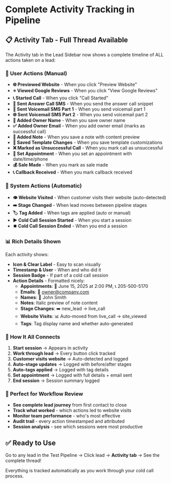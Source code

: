 # Complete Activity Tracking in Pipeline

## 📋 Activity Tab - Full Thread Available

The Activity tab in the Lead Sidebar now shows a complete timeline of ALL actions taken on a lead:

### 🎯 **User Actions (Manual)**
- **🌐 Previewed Website** - When you click "Preview Website"
- **⭐ Viewed Google Reviews** - When you click "View Google Reviews" 
- **📞 Started Call** - When you click "Call Started"
- **💬 Sent Answer Call SMS** - When you send the answer call snippet
- **📝 Sent Voicemail SMS Part 1** - When you send voicemail part 1
- **🌐 Sent Voicemail SMS Part 2** - When you send voicemail part 2
- **👤 Added Owner Name** - When you save owner name
- **✅ Added Owner Email** - When you add owner email (marks as successful call)
- **📝 Added Note** - When you save a note with content preview
- **🎨 Saved Template Changes** - When you save template customizations
- **❌ Marked as Unsuccessful Call** - When you mark call as unsuccessful
- **📅 Set Appointment** - When you set an appointment with date/time/phone
- **💰 Sale Made** - When you mark as sale made
- **📞 Callback Received** - When you mark callback received

### 🤖 **System Actions (Automatic)**
- **👁️ Website Visited** - When customer visits their website (auto-detected)
- **➡️ Stage Changed** - When lead moves between pipeline stages 
- **🏷️ Tag Added** - When tags are applied (auto or manual)
- **▶️ Cold Call Session Started** - When you start a session
- **⏹️ Cold Call Session Ended** - When you end a session

### 📊 **Rich Details Shown**
Each activity shows:
- **Icon & Clear Label** - Easy to scan visually
- **Timestamp & User** - When and who did it
- **Session Badge** - If part of a cold call session
- **Action Details** - Formatted nicely:
  - **Appointments**: 📅 June 15, 2025 at 2:00 PM, 📞 205-500-5170
  - **Emails**: 📧 owner@company.com
  - **Names**: 👤 John Smith
  - **Notes**: Italic preview of note content
  - **Stage Changes**: ➡️ new_lead → live_call
  - **Website Visits**: 📊 Auto-moved from live_call → site_viewed
  - **Tags**: Tag display name and whether auto-generated

### 🔄 **How It All Connects**
1. **Start session** → Appears in activity
2. **Work through lead** → Every button click tracked
3. **Customer visits website** → Auto-detected and logged
4. **Auto-stage updates** → Logged with before/after stages
5. **Auto-tags applied** → Logged with tag details
6. **Set appointment** → Logged with full details + email sent
7. **End session** → Session summary logged

### 🎯 **Perfect for Workflow Review**
- **See complete lead journey** from first contact to close
- **Track what worked** - which actions led to website visits
- **Monitor team performance** - who's most effective
- **Audit trail** - every action timestamped and attributed
- **Session analysis** - see which sessions were most productive

## ✅ **Ready to Use**
Go to any lead in the Test Pipeline → Click lead → **Activity tab** → See the complete thread!

Everything is tracked automatically as you work through your cold call process.